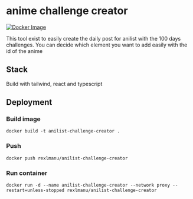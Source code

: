 # anime challenge creator

[![Docker Image](https://badgen.net/badge/icon/docker?icon=docker&label)]([https://https://docker.com/](https://hub.docker.com/r/rexlmanu/anilist-challenge-creator))


This tool exist to easily create the daily post for anilist with the 100 days challenges.
You can decide which element you want to add easily with the id of the anime

## Stack

Build with tailwind, react and typescript

## Deployment

### Build image

``docker build -t anilist-challenge-creator .``

### Push

``docker push rexlmanu/anilist-challenge-creator``

### Run container

``docker run -d --name anilist-challenge-creator --network proxy --restart=unless-stopped rexlmanu/anilist-challenge-creator``